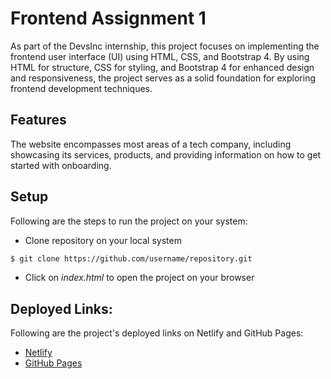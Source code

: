 # Frontend Assignment 1
As part of the DevsInc internship, this project focuses on implementing the frontend user interface (UI) using HTML, CSS, and Bootstrap 4. By using HTML for structure, CSS for styling, and Bootstrap 4 for enhanced design and responsiveness, the project serves as a solid foundation for exploring frontend development techniques.

## Features
The website encompasses most areas of a tech company, including showcasing its services, products, and providing information on how to get started with onboarding.

## Setup
Following are the steps to run the project on your system:
- Clone repository on your local system
```bash
$ git clone https://github.com/username/repository.git
```
- Click on _*index.html*_ to open the project on your browser

## Deployed Links:
Following are the project's deployed links on Netlify and GitHub Pages:
- [Netlify](https://itsolutions-frontend.netlify.app/)
- [GitHub Pages](https://hunianad.github.io/itsolutions-web-frontend/)


